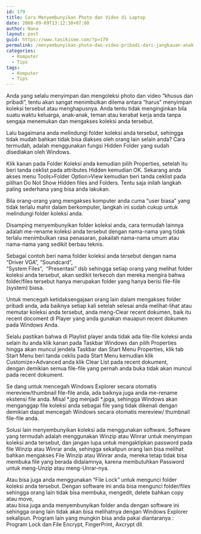 ```yaml
---
id: 179
title: Cara Menyembunyikan Photo dan Video di Laptop
date: 2008-09-09T13:12:30+07:00
author: Nana
layout: post
guid: https://www.tasikisme.com/?p=179
permalink: /menyembunyikan-photo-dan-video-pribadi-dari-jangkauan-anak-anak/
categories:
  - Komputer
  - Tips
tags:
  - Komputer
  - Tips
---
```

Anda yang selalu menyimpan dan mengoleksi photo dan video “khusus dan pribadi”, tentu akan sangat menimbulkan dilema antara “harus” menyimpan koleksi tersebut atau menghapusnya. Anda tentu tidak menginginkan bila suatu waktu keluarga, anak-anak, teman atau kerabat kerja anda tanpa sengaja menemukan dan mengakses koleksi anda tersebut.

Lalu bagaimana anda melindungi folder koleksi anda tersebut, sehingga tidak mudah bahkan tidak bisa diakses oleh orang lain selain anda? Cara termudah, adalah menggunakan fungsi Hidden Folder yang sudah disediakan oleh Windows.

Klik kanan pada Folder Koleksi anda kemudian pilih Properties, setelah itu beri tanda ceklist pada attributes Hidden kemudian OK. Sekarang anda akses menu Tools>Folder Option>View kemudian beri tanda ceklist pada pilihan Do Not Show Hidden files and Folders. Tentu saja inilah langkah paling sederhana yang bisa anda lakukan.

Bila orang-orang yang mengakses komputer anda cuma “user biasa” yang tidak terlalu mahir dalam berkomputer, langkah ini sudah cukup untuk melindungi folder koleksi anda.

Disamping menyembunyikan folder koleksi anda, cara termudah lainnya adalah me-rename koleksi anda tersebut dengan nama-nama yang tidak terlalu menimbulkan rasa penasaran, pakailah nama-nama umum atau nama-nama yang sedikit berbau teknis.

Sebagai contoh beri nama folder koleksi anda tersebut dengan nama “Driver VGA”, “Soundcard”,  
“System Files”,  “Presentasi” dsb sehingga setiap orang yang melihat folder koleksi anda tersebut, akan sedikit terkecoh dan mereka mengira bahwa folder/files tersebut hanya merupakan folder yang hanya berisi file-file (system) biasa.

Untuk mencegah ketidaksengajaan orang lain dalam mengakses folder pribadi anda, ada baiknya setiap kali setelah selesai anda melihat-lihat atau memutar koleksi anda tersebut, anda meng-Clear recent dokumen, baik itu recent docoment di Player yang anda gunakan mauapun recent dokumen pada Windows Anda.

Selalu pastikan bahwa di Playlist player anda tidak ada file-file koleksi anda selain itu anda klik kanan pada Taskbar Windows dan pilih Properties hingga akan muncul jendela Taskbar dan Start Menu Properties, klik tab Start Menu beri tanda ceklis pada Start Menu kemudian klik Customize>Advanced anda klik Clear List pada recent dokument,  
dengan demikian semua file-file yang pernah anda buka tidak akan muncul pada recent dokument.

Se dang untuk mencegah Windows Explorer secara otomatis mereview/thumbnail file-file anda, ada baiknya juga anda me-rename ekstensi file anda. Misal \*.jpg menjadi \*.jpga, sehingga Windows akan menganggap file koleksi anda sebagai file yang tidak dikenali dengan demikian dapat mencegah Windows secara otomatis mereview/ thumbnail file-file anda.

Solusi lain menyembunyikan koleksi ada menggunakan software. Software yang termudah adalah menggunakan Winzip atau Winrar untuk menyimpan koleksi anda tersebut, dan jangan lupa untuk mengaktipkan password pada file Winzip atau Winrar anda, sehingga sekalipun orang lain bisa melihat bahkan mengakses File Winzip atau Winrar anda, mereka tetap tidak bisa membuka file yang berada didalamnya, karena membutuhkan Password untuk meng-Unzip atau meng-Unrar-nya.

Atau bisa juga anda menggunakan “File Lock” untuk mengunci folder koleksi anda tersebut. Dengan software ini anda bisa mengunci folder/files sehingga orang lain tidak bisa membuka, mengedit, delete bahkan copy atau move,  
atau bisa juga anda menyembunyikan folder anda dengan software ini sehingga orang lain tidak akan bisa melihatnya dengan Windows Explorer sekalipun. Program lain yang mungkin bisa anda pakai diantaranya : Program Lock dan File Encrypt, FingerPrint, Axcrypt dll.
